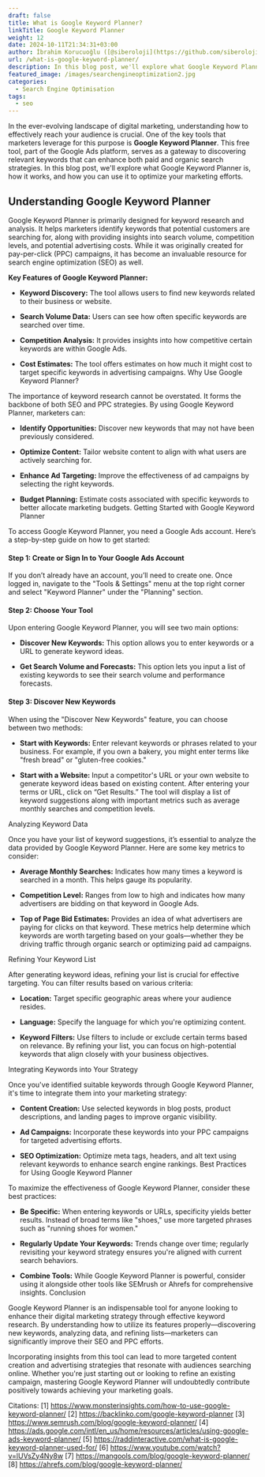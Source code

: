 ```yaml
---
draft: false
title: What is Google Keyword Planner?
linkTitle: Google Keyword Planner
weight: 12
date: 2024-10-11T21:34:31+03:00
author: İbrahim Korucuoğlu ([@siberoloji](https://github.com/siberoloji))
url: /what-is-google-keyword-planner/
description: In this blog post, we'll explore what Google Keyword Planner is, how it works, and how you can use it to optimize your marketing efforts.
featured_image: /images/searchengineoptimization2.jpg
categories:
  - Search Engine Optimisation
tags:
  - seo
---
```

In the ever-evolving landscape of digital marketing, understanding how to effectively reach your audience is crucial. One of the key tools that marketers leverage for this purpose is **Google Keyword Planner**. This free tool, part of the Google Ads platform, serves as a gateway to discovering relevant keywords that can enhance both paid and organic search strategies. In this blog post, we'll explore what Google Keyword Planner is, how it works, and how you can use it to optimize your marketing efforts.

## Understanding Google Keyword Planner

Google Keyword Planner is primarily designed for keyword research and analysis. It helps marketers identify keywords that potential customers are searching for, along with providing insights into search volume, competition levels, and potential advertising costs. While it was originally created for pay-per-click (PPC) campaigns, it has become an invaluable resource for search engine optimization (SEO) as well.

**Key Features of Google Keyword Planner:**

* **Keyword Discovery:** The tool allows users to find new keywords related to their business or website.

* **Search Volume Data:** Users can see how often specific keywords are searched over time.

* **Competition Analysis:** It provides insights into how competitive certain keywords are within Google Ads.

* **Cost Estimates:** The tool offers estimates on how much it might cost to target specific keywords in advertising campaigns.
Why Use Google Keyword Planner?

The importance of keyword research cannot be overstated. It forms the backbone of both SEO and PPC strategies. By using Google Keyword Planner, marketers can:

* **Identify Opportunities:** Discover new keywords that may not have been previously considered.

* **Optimize Content:** Tailor website content to align with what users are actively searching for.

* **Enhance Ad Targeting:** Improve the effectiveness of ad campaigns by selecting the right keywords.

* **Budget Planning:** Estimate costs associated with specific keywords to better allocate marketing budgets.
Getting Started with Google Keyword Planner

To access Google Keyword Planner, you need a Google Ads account. Here’s a step-by-step guide on how to get started:

#### Step 1: Create or Sign In to Your Google Ads Account

If you don’t already have an account, you’ll need to create one. Once logged in, navigate to the "Tools &amp; Settings" menu at the top right corner and select "Keyword Planner" under the "Planning" section.

#### Step 2: Choose Your Tool

Upon entering Google Keyword Planner, you will see two main options:

* **Discover New Keywords:** This option allows you to enter keywords or a URL to generate keyword ideas.

* **Get Search Volume and Forecasts:** This option lets you input a list of existing keywords to see their search volume and performance forecasts.

#### Step 3: Discover New Keywords

When using the "Discover New Keywords" feature, you can choose between two methods:

* **Start with Keywords:** Enter relevant keywords or phrases related to your business. For example, if you own a bakery, you might enter terms like "fresh bread" or "gluten-free cookies."

* **Start with a Website:** Input a competitor's URL or your own website to generate keyword ideas based on existing content.
After entering your terms or URL, click on “Get Results.” The tool will display a list of keyword suggestions along with important metrics such as average monthly searches and competition levels.

Analyzing Keyword Data

Once you have your list of keyword suggestions, it’s essential to analyze the data provided by Google Keyword Planner. Here are some key metrics to consider:

* **Average Monthly Searches:** Indicates how many times a keyword is searched in a month. This helps gauge its popularity.

* **Competition Level:** Ranges from low to high and indicates how many advertisers are bidding on that keyword in Google Ads.

* **Top of Page Bid Estimates:** Provides an idea of what advertisers are paying for clicks on that keyword.
These metrics help determine which keywords are worth targeting based on your goals—whether they be driving traffic through organic search or optimizing paid ad campaigns.

Refining Your Keyword List

After generating keyword ideas, refining your list is crucial for effective targeting. You can filter results based on various criteria:

* **Location:** Target specific geographic areas where your audience resides.

* **Language:** Specify the language for which you're optimizing content.

* **Keyword Filters:** Use filters to include or exclude certain terms based on relevance.
By refining your list, you can focus on high-potential keywords that align closely with your business objectives.

Integrating Keywords into Your Strategy

Once you've identified suitable keywords through Google Keyword Planner, it's time to integrate them into your marketing strategy:

* **Content Creation:** Use selected keywords in blog posts, product descriptions, and landing pages to improve organic visibility.

* **Ad Campaigns:** Incorporate these keywords into your PPC campaigns for targeted advertising efforts.

* **SEO Optimization:** Optimize meta tags, headers, and alt text using relevant keywords to enhance search engine rankings.
Best Practices for Using Google Keyword Planner

To maximize the effectiveness of Google Keyword Planner, consider these best practices:

* **Be Specific:** When entering keywords or URLs, specificity yields better results. Instead of broad terms like "shoes," use more targeted phrases such as "running shoes for women."

* **Regularly Update Your Keywords:** Trends change over time; regularly revisiting your keyword strategy ensures you're aligned with current search behaviors.

* **Combine Tools:** While Google Keyword Planner is powerful, consider using it alongside other tools like SEMrush or Ahrefs for comprehensive insights.
Conclusion

Google Keyword Planner is an indispensable tool for anyone looking to enhance their digital marketing strategy through effective keyword research. By understanding how to utilize its features properly—discovering new keywords, analyzing data, and refining lists—marketers can significantly improve their SEO and PPC efforts.

Incorporating insights from this tool can lead to more targeted content creation and advertising strategies that resonate with audiences searching online. Whether you're just starting out or looking to refine an existing campaign, mastering Google Keyword Planner will undoubtedly contribute positively towards achieving your marketing goals.

Citations: [1] <https://www.monsterinsights.com/how-to-use-google-keyword-planner/> [2] <https://backlinko.com/google-keyword-planner> [3] <https://www.semrush.com/blog/google-keyword-planner/> [4] <https://ads.google.com/intl/en_us/home/resources/articles/using-google-ads-keyword-planner/> [5] <https://raddinteractive.com/what-is-google-keyword-planner-used-for/> [6] <https://www.youtube.com/watch?v=lUVsZy4Ny8w> [7] <https://mangools.com/blog/google-keyword-planner/> [8] <https://ahrefs.com/blog/google-keyword-planner/>
